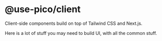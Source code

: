 # @use-pico/client

Client-side components build on top of Tailwind CSS and Next.js.

Here is a lot of stuff you may need to build UI, with all the common stuff.
